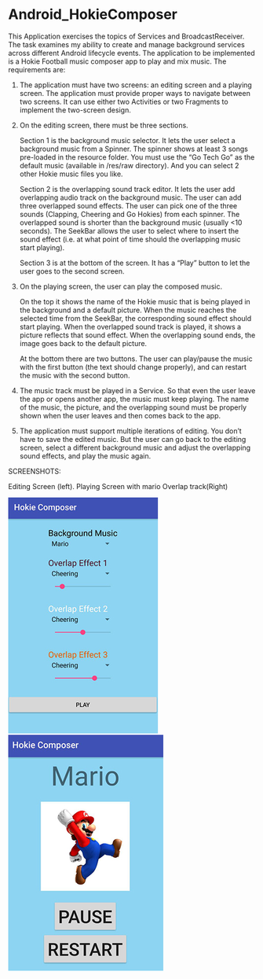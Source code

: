 # Android_HokieComposer

This Application exercises the topics of Services and BroadcastReceiver. The task examines my
ability to create and manage background services across different Android lifecycle events. 
The application to be implemented is a Hokie Football music composer app to play and mix music. 
The requirements are:

1. The application must have two screens: an editing screen and a playing screen. The application
   must provide proper ways to navigate between two screens. It can use either two Activities or two Fragments
    to implement the two-screen design.
  
2. On the editing screen, there must be three sections.

    Section 1 is the background music selector. It lets the user select a background music from a Spinner. 
    The spinner shows at least 3 songs pre-loaded in the resource folder. You must use the “Go Tech Go” as the default music 
    (available in /res/raw directory). And you can select 2 other Hokie music files you like.
  
    Section 2 is the overlapping sound track editor. It lets the user add overlapping audio track on the background music. 
    The user can add three overlapped sound effects. The user can pick one of the three sounds (Clapping, Cheering and Go Hokies) 
    from each spinner. The overlapped sound is shorter than the background music (usually <10 seconds). 
    The SeekBar allows the user to select where to insert the sound effect 
    (i.e. at what point of time should the overlapping music start playing).
  
    Section 3 is at the bottom of the screen. It has a “Play” button to let the user goes to the second screen.
  
3. On the playing screen, the user can play the composed music.

    On the top it shows the name of the Hokie music that is being played in the background and a default picture. 
    When the music reaches the selected time from the SeekBar, the corresponding sound effect should start playing. 
    When the overlapped sound track is played, it shows a picture reflects that sound effect. When the overlapping sound ends, 
    the image goes back to the default picture.
  
    At the bottom there are two buttons. The user can play/pause the music with the first button (the text should change properly), 
    and can restart the music with the second button.
  
4. The music track must be played in a Service. So that even the user leave the app or opens another app, the music must keep playing. 
  The name of the music, the picture, and the overlapping sound must be properly shown when the user leaves and then comes back to
  the app.
  
5. The application must support multiple iterations of editing. You don’t have to save the edited music. 
  But the user can go back to the editing screen, select a different background music and adjust the overlapping sound effects, 
  and play the music again.
  
SCREENSHOTS:

Editing Screen (left). Playing Screen with mario Overlap track(Right)

![Image](https://github.com/wesh95/Android_HokieComposer/blob/master/HokieComposer_Screenshots/composer1.JPG)
![Image](https://github.com/wesh95/Android_HokieComposer/blob/master/HokieComposer_Screenshots/composer2.JPG)

